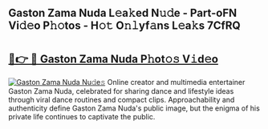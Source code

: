 ## Gaston Zama Nuda L𝚎a𝚔ed N𝚞𝚍e - Part-oFN Vi𝚍𝚎o P𝚑𝚘tos - H𝚘𝚝 O𝚗𝚕yf𝚊ns L𝚎a𝚔s 7CfRQ

# <h2><a href="http://kf6jwlw.oniu.top/?m=Gaston+Zama+Nuda">🔗👉 🔴 Gaston Zama Nuda P𝚑ot𝚘𝚜 V𝚒d𝚎o</a></h2>

[![Gaston Zama Nuda Nu𝚍e𝚜](https://i.imgur.com/0qMVB7G.gif)](http://kf6jwlw.oniu.top/?m=Gaston+Zama+Nuda)
Online creator and multimedia entertainer Gaston Zama Nuda, celebrated for sharing dance and lifestyle ideas through viral dance routines and compact clips. Approachability and authenticity define Gaston Zama Nuda's public image, but the enigma of his private life continues to captivate the public.  
